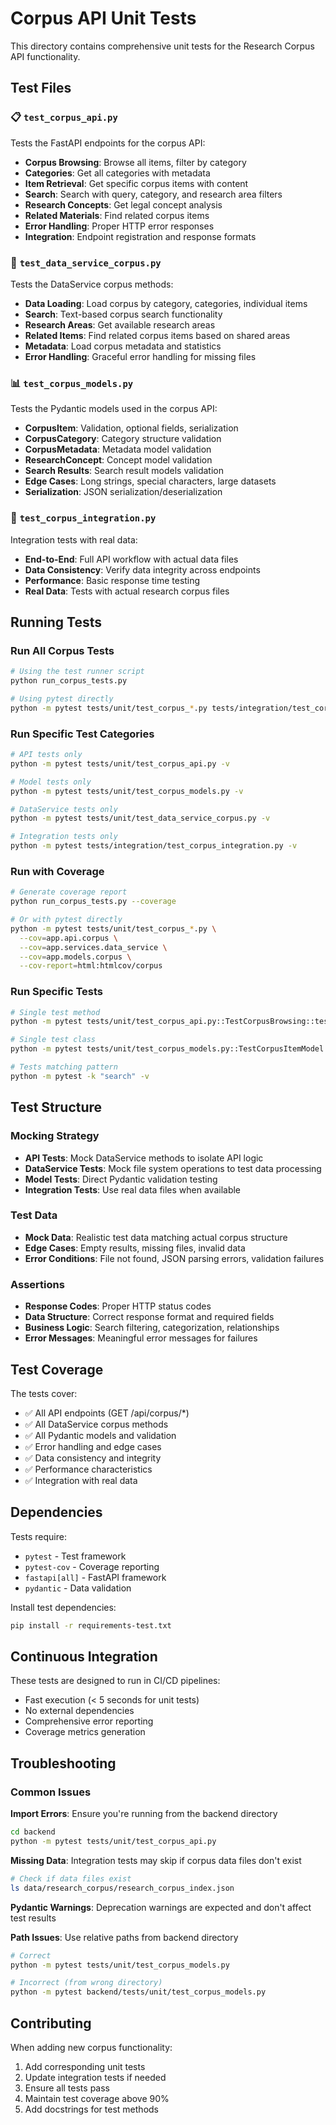 # Corpus API Unit Tests

This directory contains comprehensive unit tests for the Research Corpus API functionality.

## Test Files

### 📋 `test_corpus_api.py`
Tests the FastAPI endpoints for the corpus API:
- **Corpus Browsing**: Browse all items, filter by category
- **Categories**: Get all categories with metadata
- **Item Retrieval**: Get specific corpus items with content
- **Search**: Search with query, category, and research area filters
- **Research Concepts**: Get legal concept analysis
- **Related Materials**: Find related corpus items
- **Error Handling**: Proper HTTP error responses
- **Integration**: Endpoint registration and response formats

### 🔧 `test_data_service_corpus.py`
Tests the DataService corpus methods:
- **Data Loading**: Load corpus by category, categories, individual items
- **Search**: Text-based corpus search functionality
- **Research Areas**: Get available research areas
- **Related Items**: Find related corpus items based on shared areas
- **Metadata**: Load corpus metadata and statistics
- **Error Handling**: Graceful error handling for missing files

### 📊 `test_corpus_models.py`
Tests the Pydantic models used in the corpus API:
- **CorpusItem**: Validation, optional fields, serialization
- **CorpusCategory**: Category structure validation
- **CorpusMetadata**: Metadata model validation
- **ResearchConcept**: Concept model validation
- **Search Results**: Search result models validation
- **Edge Cases**: Long strings, special characters, large datasets
- **Serialization**: JSON serialization/deserialization

### 🔗 `test_corpus_integration.py`
Integration tests with real data:
- **End-to-End**: Full API workflow with actual data files
- **Data Consistency**: Verify data integrity across endpoints
- **Performance**: Basic response time testing
- **Real Data**: Tests with actual research corpus files

## Running Tests

### Run All Corpus Tests
```bash
# Using the test runner script
python run_corpus_tests.py

# Using pytest directly
python -m pytest tests/unit/test_corpus_*.py tests/integration/test_corpus_integration.py
```

### Run Specific Test Categories
```bash
# API tests only
python -m pytest tests/unit/test_corpus_api.py -v

# Model tests only
python -m pytest tests/unit/test_corpus_models.py -v

# DataService tests only
python -m pytest tests/unit/test_data_service_corpus.py -v

# Integration tests only
python -m pytest tests/integration/test_corpus_integration.py -v
```

### Run with Coverage
```bash
# Generate coverage report
python run_corpus_tests.py --coverage

# Or with pytest directly
python -m pytest tests/unit/test_corpus_*.py \
  --cov=app.api.corpus \
  --cov=app.services.data_service \
  --cov=app.models.corpus \
  --cov-report=html:htmlcov/corpus
```

### Run Specific Tests
```bash
# Single test method
python -m pytest tests/unit/test_corpus_api.py::TestCorpusBrowsing::test_browse_all_corpus_items -v

# Single test class
python -m pytest tests/unit/test_corpus_models.py::TestCorpusItemModel -v

# Tests matching pattern
python -m pytest -k "search" -v
```

## Test Structure

### Mocking Strategy
- **API Tests**: Mock DataService methods to isolate API logic
- **DataService Tests**: Mock file system operations to test data processing
- **Model Tests**: Direct Pydantic validation testing
- **Integration Tests**: Use real data files when available

### Test Data
- **Mock Data**: Realistic test data matching actual corpus structure
- **Edge Cases**: Empty results, missing files, invalid data
- **Error Conditions**: File not found, JSON parsing errors, validation failures

### Assertions
- **Response Codes**: Proper HTTP status codes
- **Data Structure**: Correct response format and required fields
- **Business Logic**: Search filtering, categorization, relationships
- **Error Messages**: Meaningful error messages for failures

## Test Coverage

The tests cover:
- ✅ All API endpoints (GET /api/corpus/*)
- ✅ All DataService corpus methods
- ✅ All Pydantic models and validation
- ✅ Error handling and edge cases
- ✅ Data consistency and integrity
- ✅ Performance characteristics
- ✅ Integration with real data

## Dependencies

Tests require:
- `pytest` - Test framework
- `pytest-cov` - Coverage reporting
- `fastapi[all]` - FastAPI framework
- `pydantic` - Data validation

Install test dependencies:
```bash
pip install -r requirements-test.txt
```

## Continuous Integration

These tests are designed to run in CI/CD pipelines:
- Fast execution (< 5 seconds for unit tests)
- No external dependencies
- Comprehensive error reporting
- Coverage metrics generation

## Troubleshooting

### Common Issues

**Import Errors**: Ensure you're running from the backend directory
```bash
cd backend
python -m pytest tests/unit/test_corpus_api.py
```

**Missing Data**: Integration tests may skip if corpus data files don't exist
```bash
# Check if data files exist
ls data/research_corpus/research_corpus_index.json
```

**Pydantic Warnings**: Deprecation warnings are expected and don't affect test results

**Path Issues**: Use relative paths from backend directory
```bash
# Correct
python -m pytest tests/unit/test_corpus_models.py

# Incorrect (from wrong directory)
python -m pytest backend/tests/unit/test_corpus_models.py
```

## Contributing

When adding new corpus functionality:
1. Add corresponding unit tests
2. Update integration tests if needed
3. Ensure all tests pass
4. Maintain test coverage above 90%
5. Add docstrings for test methods